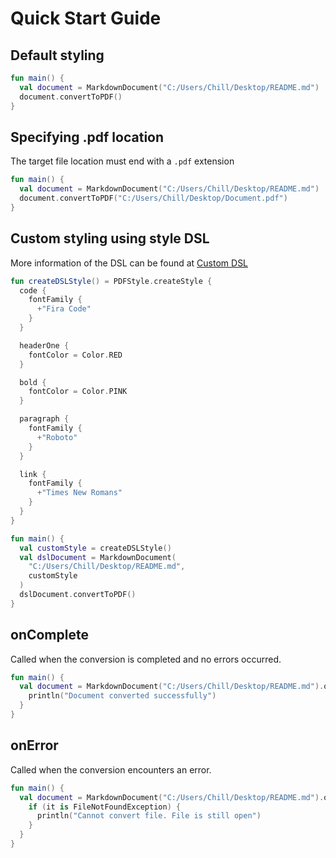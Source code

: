 # Quick Start Guide
## Default styling
```kotlin
fun main() {
  val document = MarkdownDocument("C:/Users/Chill/Desktop/README.md")
  document.convertToPDF()
}
```

## Specifying .pdf location
The target file location must end with a `.pdf` extension
```kotlin
fun main() {
  val document = MarkdownDocument("C:/Users/Chill/Desktop/README.md")
  document.convertToPDF("C:/Users/Chill/Desktop/Document.pdf")
}
```

## Custom styling using style DSL
More information of the DSL can be found at [Custom DSL](CustomDSL.md)
```kotlin
fun createDSLStyle() = PDFStyle.createStyle {
  code {
    fontFamily {
      +"Fira Code"
    }
  }

  headerOne {
    fontColor = Color.RED
  }

  bold {
    fontColor = Color.PINK
  }

  paragraph {
    fontFamily {
      +"Roboto"
    }
  }

  link {
    fontFamily {
      +"Times New Romans"
    }
  }
}

fun main() {
  val customStyle = createDSLStyle()
  val dslDocument = MarkdownDocument(
    "C:/Users/Chill/Desktop/README.md", 
    customStyle
  )
  dslDocument.convertToPDF()
}
```

## onComplete
Called when the conversion is completed and no errors occurred.
```kotlin
fun main() {
  val document = MarkdownDocument("C:/Users/Chill/Desktop/README.md").onComplete {
    println("Document converted successfully")
  }
}
```

## onError
Called when the conversion encounters an error.
```kotlin
fun main() {
  val document = MarkdownDocument("C:/Users/Chill/Desktop/README.md").onError {
    if (it is FileNotFoundException) {
      println("Cannot convert file. File is still open")
    }
  }
}
```